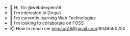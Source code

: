 - 👋 Hi, I’m @webdevpem18
- 👀 I’m interested in Drupal
- 🌱 I’m currently learning Web Technologies
- 💞️ I’m looking to collaborate on FOSS
- 📫 How to reach me pemson18@gmail.com/9049560250

<!---
webdevpem18/webdevpem18 is a ✨ special ✨ repository because its `README.md` (this file) appears on your GitHub profile.
You can click the Preview link to take a look at your changes.
--->

